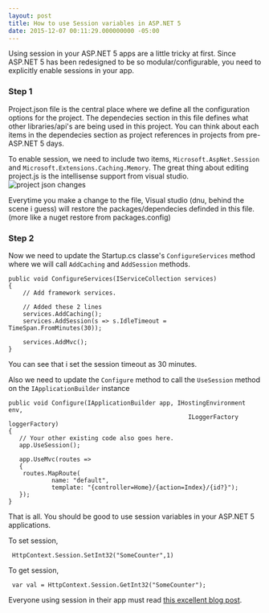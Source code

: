 ```yaml
---
layout: post
title: How to use Session variables in ASP.NET 5
date: 2015-12-07 00:11:29.000000000 -05:00
---
```

Using session in your ASP.NET 5 apps are a little tricky at first.
Since ASP.NET 5 has been redesigned to be so modular/configurable, you need to explicitly enable sessions in your app.



### Step 1
Project.json file is the central place where we define all the configuration options for the project. The dependecies section in this file
defines what other libraries/api's are being used in this project. You can think about each items in the dependecies section 
 as project references in projects from pre-ASP.NET 5 days.

To enable session, we need to include two items, `Microsoft.AspNet.Session` and `Microsoft.Extensions.Caching.Memory`. 
The great thing about editing project.js is the intellisense support from visual studio.
![project json changes](http://techiesweb.net/assets/project-json-with-dependencies-for-session.png)

Everytime you make a change to the file, Visual studio (dnu, behind the scene i guess) will restore the packages/dependecies definded in this file. 
(more like a nuget restore from packages.config)


### Step 2
Now we need to update the Startup.cs classe's `ConfigureServices` method where we will call `AddCaching` and `AddSession` methods.


    public void ConfigureServices(IServiceCollection services)
    {
        // Add framework services.

        // Added these 2 lines
        services.AddCaching();
        services.AddSession(s => s.IdleTimeout = TimeSpan.FromMinutes(30));

        services.AddMvc();
    }

	
You can see that i set the session timeout as 30 minutes.
	
Also we need to update the `Configure` method to call the `UseSession` method on the `IApplicationBuilder` instance

	public void Configure(IApplicationBuilder app, IHostingEnvironment env, 
	                                                  ILoggerFactory loggerFactory)
	{
	   // Your other existing code also goes here.
	   app.UseSession();
	   
	   app.UseMvc(routes =>
	   {
	 	routes.MapRoute(
				name: "default",
				template: "{controller=Home}/{action=Index}/{id?}");
	   });
	}

That is all. You should be good to use session variables in your ASP.NET 5 applications.


To set session,

     HttpContext.Session.SetInt32("SomeCounter",1)
      
To get session,

     var val = HttpContext.Session.GetInt32("SomeCounter");
     
 
Everyone using session in their app must read [this excellent blog post](http://brockallen.com/2012/04/07/think-twice-about-using-session-state/).
